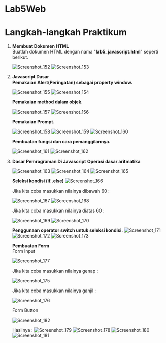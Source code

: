 # Lab5Web
<h1> Langkah-langkah Praktikum </h1>

<p>
<ol>
  <li><b>Membuat Dokumen HTML</b><br>
    Buatlah dokumen HTML dengan nama "<b>lab5_javascript.html</b>" seperti berikut.

![Screenshot_152](https://user-images.githubusercontent.com/24362384/115950038-0c9c8000-a503-11eb-8549-21f9db6c0f34.png)
![Screenshot_153](https://user-images.githubusercontent.com/24362384/115950071-4f5e5800-a503-11eb-9517-3ccac3fd362a.png)


  <li><b>Javascript Dasar</b><br>
  <b>Pemakaian Alert(Peringatan) sebagai property window.</b>
  
![Screenshot_155](https://user-images.githubusercontent.com/24362384/115950190-0e1a7800-a504-11eb-9d70-0083177770b1.png)
![Screenshot_154](https://user-images.githubusercontent.com/24362384/115950352-e5df4900-a504-11eb-8489-5d3c1dafc216.png)

  <b>Pemakaian method dalam objek.</b>
  
  ![Screenshot_157](https://user-images.githubusercontent.com/24362384/115950345-dd870e00-a504-11eb-8da1-8fc8fd314fd4.png)
  ![Screenshot_156](https://user-images.githubusercontent.com/24362384/115950350-e37cef00-a504-11eb-84ec-66967c9da671.png)

  <b>Pemakaian Prompt.</b>
  
  ![Screenshot_158](https://user-images.githubusercontent.com/24362384/115950459-951c2000-a505-11eb-8ae8-293402db04f0.png)
![Screenshot_159](https://user-images.githubusercontent.com/24362384/115950461-98171080-a505-11eb-8032-b81e44b1f7f7.png)
![Screenshot_160](https://user-images.githubusercontent.com/24362384/115950462-99e0d400-a505-11eb-9538-3f24667555eb.png)

  <b>Pembuatan fungsi dan cara pemanggilannya.</b>
  
  ![Screenshot_161](https://user-images.githubusercontent.com/24362384/115950579-5044b900-a506-11eb-8db5-ce6ca091b19f.png)
  ![Screenshot_162](https://user-images.githubusercontent.com/24362384/115950581-5175e600-a506-11eb-96f6-82822fbe1187.png)

  <li><b>Dasar Pemrograman Di Javascript</b>
  <b>Operasi dasar aritmatika</b>
  
  ![Screenshot_163](https://user-images.githubusercontent.com/24362384/115951082-04dfda00-a509-11eb-9a5b-a6892dc9df67.png)
  ![Screenshot_164](https://user-images.githubusercontent.com/24362384/115951084-06110700-a509-11eb-836e-2d7b4ffe934c.png)
  ![Screenshot_165](https://user-images.githubusercontent.com/24362384/115951087-07423400-a509-11eb-8f67-f51fad549067.png)

  <b>Seleksi kondisi (if..else)</b>
  ![Screenshot_166](https://user-images.githubusercontent.com/24362384/115951339-70767700-a50a-11eb-826e-c1578a33b88d.png)

  Jika kita coba masukkan nilainya dibawah 60 :
  
  ![Screenshot_167](https://user-images.githubusercontent.com/24362384/115951380-ab78aa80-a50a-11eb-8da9-11c13779d116.png)
  ![Screenshot_168](https://user-images.githubusercontent.com/24362384/115951383-b03d5e80-a50a-11eb-9a1f-c1ff58a551c9.png)

  Jika kita coba masukkan nilainya diatas 60 :
  
  ![Screenshot_169](https://user-images.githubusercontent.com/24362384/115951392-bcc1b700-a50a-11eb-900a-254dd22c2af1.png)
![Screenshot_170](https://user-images.githubusercontent.com/24362384/115951397-c0553e00-a50a-11eb-9a81-9d84affdcec3.png)

<b>Penggunaan operator switch untuk seleksi kondisi.</b>
  ![Screenshot_171](https://user-images.githubusercontent.com/24362384/115954489-90fafd00-a51b-11eb-8762-4d2a976e3b2f.png)
  ![Screenshot_172](https://user-images.githubusercontent.com/24362384/115954493-93f5ed80-a51b-11eb-9c2f-15dc98d4b792.png)
  ![Screenshot_173](https://user-images.githubusercontent.com/24362384/115954495-948e8400-a51b-11eb-8879-d9df27c308ce.png)

<b>Pembuatan Form</b>
<br>Form Input

![Screenshot_177](https://user-images.githubusercontent.com/24362384/116019954-8b163080-a66f-11eb-89fc-9a6be3707685.png)

  Jika kita coba masukkan nilainya genap :
  
  ![Screenshot_175](https://user-images.githubusercontent.com/24362384/116019799-396da600-a66f-11eb-9f3f-c87e48b6e988.png)

  Jika kita coba masukkan nilainya ganjil :
  
  ![Screenshot_176](https://user-images.githubusercontent.com/24362384/116019812-41c5e100-a66f-11eb-94fa-398d67a2db91.png)

  Form Button
  
  ![Screenshot_182](https://user-images.githubusercontent.com/24362384/116021021-94a09800-a671-11eb-8146-d712641c15e7.png)

  Hasilnya :
  ![Screenshot_179](https://user-images.githubusercontent.com/24362384/116021051-9e2a0000-a671-11eb-9fbb-be68c6332f85.png)
  ![Screenshot_178](https://user-images.githubusercontent.com/24362384/116021113-bef25580-a671-11eb-9fe1-d897a8cd00a9.png)
  ![Screenshot_180](https://user-images.githubusercontent.com/24362384/116021070-a5e9a480-a671-11eb-8ca5-68c1722870e9.png)
  ![Screenshot_181](https://user-images.githubusercontent.com/24362384/116021081-ad10b280-a671-11eb-85c9-1c4852dc231c.png)
